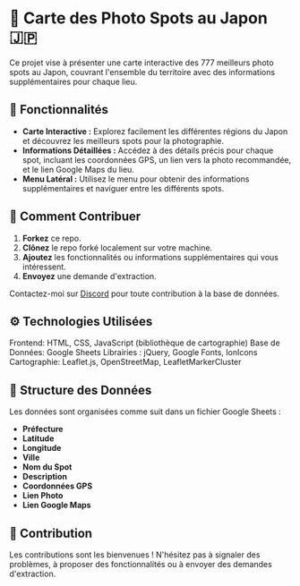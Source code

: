 # 📸 Carte des Photo Spots au Japon 🇯🇵

Ce projet vise à présenter une carte interactive des 777 meilleurs photo spots au Japon, couvrant l'ensemble du territoire avec des informations supplémentaires pour chaque lieu.

## 📌 Fonctionnalités

- **Carte Interactive :** Explorez facilement les différentes régions du Japon et découvrez les meilleurs spots pour la photographie.
- **Informations Détaillées :** Accédez à des détails précis pour chaque spot, incluant les coordonnées GPS, un lien vers la photo recommandée, et le lien Google Maps du lieu.
- **Menu Latéral :** Utilisez le menu pour obtenir des informations supplémentaires et naviguer entre les différents spots.

## 🚀 Comment Contribuer

1. **Forkez** ce repo.
2. **Clônez** le repo forké localement sur votre machine.
3. **Ajoutez** les fonctionnalités ou informations supplémentaires qui vous intéressent.
4. **Envoyez** une demande d'extraction.

Contactez-moi sur [Discord](https://discord.com/users/1204087298694582323) pour toute contribution à la base de données.

## ⚙️ Technologies Utilisées
Frontend: HTML, CSS, JavaScript (bibliothèque de cartographie)
Base de Données: Google Sheets
Librairies : jQuery, Google Fonts, IonIcons
Cartographie: Leaflet.js, OpenStreetMap, LeafletMarkerCluster

## 📂 Structure des Données

Les données sont organisées comme suit dans un fichier Google Sheets :

- **Préfecture**
- **Latitude**
- **Longitude**
- **Ville**
- **Nom du Spot**
- **Description**
- **Coordonnées GPS**
- **Lien Photo**
- **Lien Google Maps**

## 🤝 Contribution

Les contributions sont les bienvenues ! N'hésitez pas à signaler des problèmes, à proposer des fonctionnalités ou à envoyer des demandes d'extraction.